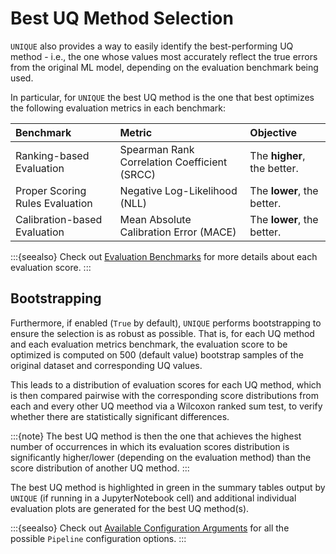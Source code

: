 # Best UQ Method Selection

`UNIQUE` also provides a way to easily identify the best-performing UQ method - i.e., the one whose values most accurately reflect the true errors from the original ML model, depending on the evaluation benchmark being used.

In particular, for `UNIQUE` the best UQ method is the one that best optimizes the following evaluation metrics in each benchmark:

|Benchmark|Metric|Objective|
|:--------|:-----|:--------|
|Ranking-based Evaluation|Spearman Rank Correlation Coefficient (SRCC)|The **higher**, the better.|
|Proper Scoring Rules Evaluation|Negative Log-Likelihood (NLL)|The **lower**, the better.|
|Calibration-based Evaluation|Mean Absolute Calibration Error (MACE)|The **lower**, the better.|

:::{seealso}
Check out [Evaluation Benchmarks](./evaluation_benchmarks.md) for more details about each evaluation score.
:::

## Bootstrapping

Furthermore, if enabled (`True` by default), `UNIQUE` performs bootstrapping to ensure the selection is as robust as possible. That is, for each UQ method and each evaluation metrics benchmark, the evaluation score to be optimized is computed on 500 (default value) bootstrap samples of the original dataset and corresponding UQ values.

This leads to a distribution of evaluation scores for each UQ method, which is then compared pairwise with the corresponding score distributions from each and every other UQ meethod via a Wilcoxon ranked sum test, to verify whether there are statistically significant differences.

:::{note}
The best UQ method is then the one that achieves the highest number of occurrences in which its evaluation scores distribution is significantly higher/lower (depending on the evaluation method) than the score distribution of another UQ method.
:::

The best UQ method is highlighted in green in the summary tables output by `UNIQUE` (if running in a JupyterNotebook cell) and additional individual evaluation plots are generated for the best UQ method(s).

:::{seealso}
Check out [Available Configuration Arguments](../getting_started/prepare_pipeline.md#available-configuration-arguments) for all the possible `Pipeline` configuration options.
:::
